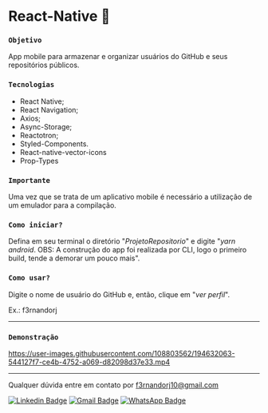 # React-Native 📳

### `Objetivo`

App mobile para armazenar e organizar usuários do GitHub e seus repositórios públicos.

### `Tecnologias`

- React Native;
- React Navigation;
- Axios;
- Async-Storage;
- Reactotron;
- Styled-Components.
- React-native-vector-icons
- Prop-Types

### `Importante`

Uma vez que se trata de um aplicativo mobile é necessário a utilização de um emulador para a compilação.

### `Como iniciar?`

Defina em seu terminal o diretório "*ProjetoRepositorio*" e digite "*yarn android*. OBS: A construção do app foi realizada por CLI, logo o primeiro build, tende a demorar um pouco mais".

### `Como usar?`

Digite o nome de usuário do GitHub e, então, clique em "*ver perfil*".

Ex.: f3rnandorj

------------------------------------------------------------------

### `Demonstração`


https://user-images.githubusercontent.com/108803562/194632063-544127f7-ce4b-4752-a069-d82098d37e33.mp4


------------------------------------------------------------------

Qualquer dúvida entre em contato por <a href="mailto:f3rnandorj10@gmail.com?">f3rnandorj10@gmail.com</a>

[![Linkedin Badge](https://img.shields.io/badge/-LinkedIn-blue?style=flat-square&logo=Linkedin&logoColor=white&link=https://www.linkedin.com/in/fernando-henrique-6aaa28231/)](https://www.linkedin.com/in/fernando-henrique-6aaa28231/)
[![Gmail Badge](https://img.shields.io/badge/-Gmail-c14438?style=flat-square&logo=Gmail&logoColor=white&link=mailto:f3rnandorj10@gmail.com)](mailto:f3rnandorj10@gmail.com)
[![WhatsApp Badge](https://img.shields.io/badge/WhatsApp-25D366?style=flat-square&logo=whatsapp&logoColor=white)](https://wa.me/5521964121905)
